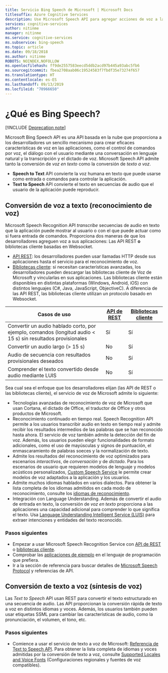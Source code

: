```yaml
---
title: Servicio Bing Speech de Microsoft | Microsoft Docs
titlesuffix: Azure Cognitive Services
description: Use Microsoft Speech API para agregar acciones de voz a las aplicaciones, incluida la interacción en tiempo real con usuarios.
services: cognitive-services
author: nitinme
manager: nitinme
ms.service: cognitive-services
ms.subservice: bing-speech
ms.topic: article
ms.date: 09/18/2018
ms.author: nitinme
ROBOTS: NOINDEX,NOFOLLOW
ms.openlocfilehash: ff9de2557583eecd5ddb2acd97b445a93abc5fb6
ms.sourcegitcommit: fbea2708aab06c19524583f7fbdf35e73274f657
ms.translationtype: HT
ms.contentlocale: es-ES
ms.lasthandoff: 09/13/2019
ms.locfileid: "70966650"
---
```

# <a name="what-is-bing-speech"></a>¿Qué es Bing Speech?

[!INCLUDE [Deprecation note](../../../includes/cognitive-services-bing-speech-api-deprecation-note.md)]

Microsoft Bing Speech API es una API basada en la nube que proporciona a los desarrolladores un sencillo mecanismo para crear eficaces características de voz en las aplicaciones, como el control de comandos por voz, el diálogo con el usuario mediante una conversación en lenguaje natural y la transcripción y el dictado de voz. Microsoft Speech API admite tanto la conversión de *voz en texto* como la conversión de *texto a voz*.

- **Speech to Text** API convierte la voz humana en texto que puede usarse como entrada o comandos para controlar la aplicación.
- **Text to Speech** API convierte el texto en secuencias de audio que el usuario de la aplicación puede reproducir.

## <a name="speech-to-text-speech-recognition"></a>Conversión de voz a texto (reconocimiento de voz)

Microsoft Speech Recognition API *transcribe* secuencias de audio en texto que la aplicación puede mostrar al usuario o con el que puede actuar como si fuera entrada de comandos. Proporciona dos maneras de que los desarrolladores agreguen voz a sus aplicaciones: Las API REST **o** bibliotecas cliente basadas en Websocket.

- [API REST](GetStarted/GetStartedREST.md): los desarrolladores pueden usar llamadas HTTP desde sus aplicaciones hasta el servicio para el reconocimiento de voz.
- [Bibliotecas cliente](GetStarted/GetStartedClientLibraries.md): si necesitan características avanzadas, los desarrolladores pueden descargar las bibliotecas cliente de Voz de Microsoft y vincularlas en sus aplicaciones.  Las bibliotecas cliente están disponibles en distintas plataformas (Windows, Android, iOS) con distintos lenguajes (C#, Java, JavaScript, ObjectiveC). A diferencia de las API REST, las bibliotecas cliente utilizan un protocolo basado en Websocket.

| Casos de uso | [API de REST](GetStarted/GetStartedREST.md) | [Bibliotecas cliente](GetStarted/GetStartedClientLibraries.md) |
|-----|-----|-----|
| Convertir un audio hablado corto, por ejemplo, comandos (longitud audio < 15 s) sin resultados provisionales | Sí | Sí |
| Convertir un audio largo (> 15 s) | No | Sí |
| Audio de secuencia con resultados provisionales deseados | No | Sí |
| Comprender el texto convertido desde audio mediante LUIS | No | Sí |

Sea cual sea el enfoque que los desarrolladores elijan (las API de REST o las bibliotecas cliente), el servicio de voz de Microsoft admite lo siguiente:

- Tecnologías avanzadas de reconocimiento de voz de Microsoft que usan Cortana, el dictado de Office, el traductor de Office y otros productos de Microsoft.
- Reconocimiento continuado en tiempo real. Speech Recognition API permite a los usuarios transcribir audio en texto en tiempo real y admite recibir los resultados intermedios de las palabras que se han reconocido hasta ahora. El servicio de voz también admite la detección del fin de voz. Además, los usuarios pueden elegir funcionalidades de formato adicionales, como el uso de mayúsculas y signos de puntuación, el enmascaramiento de palabras soeces y la normalización de texto.
- Admite los resultados del reconocimiento de voz optimizados para escenarios *interactivos*, de *conversación* y de *dictado*. Para los escenarios de usuario que requieren modelos de lenguaje y modelos acústicos personalizados, [Custom Speech Service](../custom-speech-service/cognitive-services-custom-speech-home.md) le permite crear modelos de voz adaptados a la aplicación y los usuarios.
- Admite muchos idiomas hablados en varios dialectos. Para obtener la lista completa de los idiomas admitidos en cada modo de reconocimiento, consulte los [idiomas de reconocimiento](api-reference-rest/supportedlanguages.md).
- Integración con Language Understanding. Además de convertir el audio de entrada en texto, la conversión de *voz en texto* proporciona a las aplicaciones una capacidad adicional para comprender lo que significa el texto. Usa [Language Understanding Intelligent Service (LUIS)](../LUIS/what-is-luis.md) para extraer intenciones y entidades del texto reconocido.

### <a name="next-steps"></a>Pasos siguientes

- Empezar a usar Microsoft Speech Recognition Service con [API de REST](GetStarted/GetStartedREST.md) o [bibliotecas cliente](GetStarted/GetStartedClientLibraries.md).
- Comprobar las [aplicaciones de ejemplo](samples.md) en el lenguaje de programación que prefiera.
- Ir a la sección de referencia para buscar detalles de [Microsoft Speech Protocol](API-Reference-REST/websocketprotocol.md) y referencias de API.

## <a name="text-to-speech-speech-synthesis"></a>Conversión de texto a voz (síntesis de voz)

Las *Text to Speech* API usan REST para convertir el texto estructurado en una secuencia de audio. Las API proporcionan la conversión rápida de texto a voz en distintos idiomas y voces. Además, los usuarios también pueden usar etiquetas SSML para cambiar las características de audio, como la pronunciación, el volumen, el tono, etc.

### <a name="next-steps"></a>Pasos siguientes

- Comience a usar el servicio de texto a voz de Microsoft: [Referencia de Text to Speech API](api-reference-rest/bingvoiceoutput.md). Para obtener la lista completa de idiomas y voces admitidas por la conversión de texto a voz, consulte [Supported Locales and Voice Fonts](api-reference-rest/bingvoiceoutput.md#SupLocales) (Configuraciones regionales y fuentes de voz compatibles).
